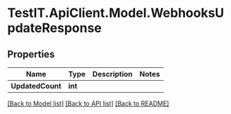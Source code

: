 # TestIT.ApiClient.Model.WebhooksUpdateResponse

## Properties

Name | Type | Description | Notes
------------ | ------------- | ------------- | -------------
**UpdatedCount** | **int** |  | 

[[Back to Model list]](../README.md#documentation-for-models) [[Back to API list]](../README.md#documentation-for-api-endpoints) [[Back to README]](../README.md)

